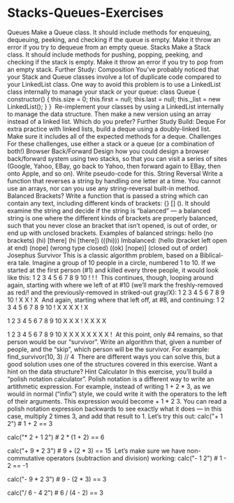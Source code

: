 # Stacks-Queues-Exercises
Queues
Make a Queue class. It should include methods for enqueuing, dequeuing, peeking, and checking if the queue is empty.
Make it throw an error if you try to dequeue from an empty queue.
Stacks
Make a Stack class. It should include methods for pushing, popping, peeking, and checking if the stack is empty.
Make it throw an error if you try to pop from an empty stack.
Further Study: Composition
You’ve probably noticed that your Stack and Queue classes involve a lot of duplicate code compared to your LinkedList class. One way to avoid this problem is to use a LinkedList class internally to manage your stack or your queue:
class Queue {
  constructor() {
    this.size = 0;
    this.first = null;
    this.last = null;
    this._list = new LinkedList();
  }
}
​
Re-implement your classes by using a LinkedList internally to manage the data structure. Then make a new version using an array instead of a linked list. Which do you prefer?
Further Study Build: Deque
For extra practice with linked lists, build a deque using a doubly-linked list. Make sure it includes all of the expected methods for a deque.
Challenges
For these challenges, use either a stack or a queue (or a combination of both!)
Browser Back/Forward
Design how you could design a browser back/forward system using two stacks, so that you can visit a series of sites (Google, Yahoo, EBay, go back to Yahoo, then forward again to EBay, then onto Apple, and so on).
Write pseudo-code for this.
String Reversal
Write a function that reverses a string by handling one letter at a time. You cannot use an arrays, nor can you use any string-reversal built-in method.
Balanced Brackets?
Write a function that is passed a string which can contain any text, including different kinds of brackets: {} [] ().
It should examine the string and decide if the string is “balanced” — a balanced string is one where the different kinds of brackets are properly balanced, such that you never close an bracket that isn’t opened, is out of order, or end up with unclosed brackets.
Examples of balanced strings:
hello (no brackets)
(hi) [there]
(hi [there])
(((hi)))
Imbalanced:
(hello (bracket left open at end)
(nope] (wrong type closed)
((ok) [nope)] (closed out of order)
Josephus Survivor
This is a classic algorithm problem, based on a Biblical-era tale.
Imagine a group of 10 people in a circle, numbered 1 to 10. If we started at the first person (#1) and killed every three people, it would look like this:
1  2  3  4  5  6  7  8  9  10
      !        !        !
​
This continues, though, looping around again, starting with where we left of at #10 (we’ll mark the freshly-removed as red/! and the previously-removed in striked-out gray/X):
1  2  3  4  5  6  7  8  9  10
   !  X        X  !     X
​
And again, starting where that left off, at #8, and continuing:
1  2  3  4  5  6  7  8  9  10
!  X  X        X  X  !  X

1  2  3  4  5  6  7  8  9  10
X  X  X     !  X  X  X  X

1  2  3  4  5  6  7  8  9  10
X  X  X     X  X  X  X  X  !
​
At this point, only #4 remains, so that person would be our “survivor”.
Write an algorithm that, given a number of people, and the “skip”, which person will be the survivor.
For example:
find_survivor(10, 3) // 4
​
There are different ways you can solve this, but a good solution uses one of the structures covered in this exercise.
Want a hint on the data structure?
Hint
Calculator
In this exercise, you’ll build a “polish notation calculator”.
Polish notation is a different way to write an artithmetic expression. For example, instead of writing 1 + 2 * 3, as we would in normal (“infix”) style, we could write it with the operators to the left of their arguments. This expression would become + 1 * 2 3. You can read a polish notation expression backwards to see exactly what it does — in this case, multiply 2 times 3, and add that result to 1.
Let’s try this out:
calc("+ 1 2")  # 1 + 2 == 3

calc("* 2 + 1 2")  # 2 * (1 + 2) == 6

calc("+ 9 * 2 3")   # 9 + (2 * 3) == 15
​
Let’s make sure we have non-commutative operators (subtraction and division) working:
calc("- 1 2")  # 1 - 2 == -1

calc("- 9 * 2 3")  # 9 - (2 * 3) == 3

calc("/ 6 - 4 2")  # 6 / (4 - 2) == 3
